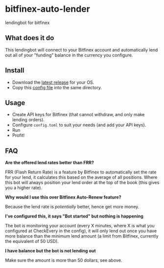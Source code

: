 # bitfinex-auto-lender

lendingbot for bitfinex

## What does it do

This lendingbot will connect to your Bitfinex account and automatically lend out all of your "funding" balance in the currency you configure.

## Install

- Download the [latest release](https://github.com/askmike/bitfinex-auto-lender/releases) for your OS.
- Copy this [config file](https://raw.githubusercontent.com/askmike/bitfinex-auto-lender/master/config.toml) into the same directory.

## Usage

- Create API keys for Bitfinex (that cannot withdraw, and only make lending orders).
- Configure `config.toml` to suit your needs (and add your API keys).
- Run
- Profit!

## FAQ

**Are the offered lend rates better than FRR?**

FRR (Flash Return Rate) is a feature by Bitfinex to automatically set the rate for your lend, it calculates this based on the average of all positions. Where this bot will always position your lend order at the top of the book (this gives you a higher rate).

**Why would I use this over Bitfinex Auto-Renew feature?**

Because the lend rate is *potentially* better, hence get more money.

**I've configured this, it says "Bot started" but nothing is happening**

The bot is monitoring your account (every X minutes, where X is what you configured at CheckEvery in the config), it will only lend out once you have more balance than the minimum lend amount (a limit from Bitfinex, currently the equivalent of 50 USD).

**I have balance but the bot is not lending out**

Make sure the amount is more than 50 dollars, see above.